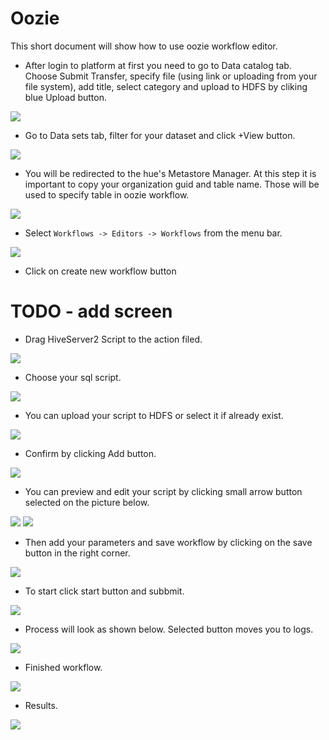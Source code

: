 # Oozie

This short document will show how to use oozie workflow editor.

* After login to platform at first you need to go to Data catalog tab. 
Choose Submit Transfer, specify file (using link or uploading from your file system),
add title, select category and upload to HDFS by cliking blue Upload button.

![](https://github.com/pprzekwa/FAQs/blob/DPNG-9509-oozie-usage/images/oozie_man/upload_file.jpg)

* Go to Data sets tab, filter for your dataset and click +View button.

![](https://github.com/pprzekwa/FAQs/blob/DPNG-9509-oozie-usage/images/oozie_man/tap_view.jpg)

* You will be redirected to the hue's Metastore Manager. At this step it is important to copy
your organization guid and table name. Those will be used to specify table in oozie workflow.

![](https://github.com/pprzekwa/FAQs/blob/DPNG-9509-oozie-usage/images/oozie_man/org_table_copy.jpg)

* Select `Workflows -> Editors -> Workflows` from the menu bar.

![](https://github.com/pprzekwa/FAQs/blob/DPNG-9509-oozie-usage/images/oozie_man/go_to_workflows.jpg)

* Click on create new workflow button

# TODO - add screen

* Drag HiveServer2 Script to the action filed.

![](https://github.com/pprzekwa/FAQs/blob/DPNG-9509-oozie-usage/images/oozie_man/drag_hive_server.jpg)

* Choose your sql script.

![](https://github.com/pprzekwa/FAQs/blob/DPNG-9509-oozie-usage/images/oozie_man/choose_sql_sript.jpg)

* You can upload your script to HDFS or select it if already exist.

![](https://github.com/pprzekwa/FAQs/blob/DPNG-9509-oozie-usage/images/oozie_man/select_script.jpg)

* Confirm by clicking Add button.

![](https://github.com/pprzekwa/FAQs/blob/DPNG-9509-oozie-usage/images/oozie_man/add_sql_script.jpg)

* You can preview and edit your script by clicking small arrow button selected on the picture below.

![](https://github.com/pprzekwa/FAQs/blob/DPNG-9509-oozie-usage/images/oozie_man/sql_preview.jpg)
![](https://github.com/pprzekwa/FAQs/blob/DPNG-9509-oozie-usage/images/oozie_man/sql_code_preview.jpg)

* Then add your parameters and save workflow by clicking on the save button in the right corner.

![](https://github.com/pprzekwa/FAQs/blob/DPNG-9509-oozie-usage/images/oozie_man/save_workflow.jpg)

* To start click start button and subbmit.

![](https://github.com/pprzekwa/FAQs/blob/DPNG-9509-oozie-usage/images/oozie_man/start_workflow.jpg)

* Process will look as shown below. Selected button moves you to logs.

![](https://github.com/pprzekwa/FAQs/blob/DPNG-9509-oozie-usage/images/oozie_man/workflow_in_progress.jpg)

* Finished workflow.
 
![](https://github.com/pprzekwa/FAQs/blob/DPNG-9509-oozie-usage/images/oozie_man/done_100.jpg)

* Results.

![](https://github.com/pprzekwa/FAQs/blob/DPNG-9509-oozie-usage/images/oozie_man/final_results.jpg)




